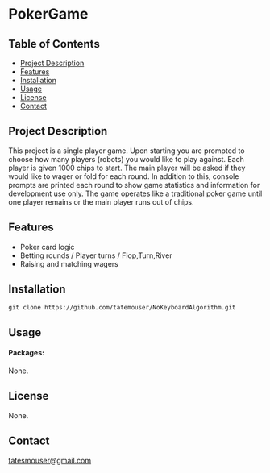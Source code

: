 # PokerGame

## Table of Contents

- [Project Description](#project-description)
- [Features](#features)
- [Installation](#installation)
- [Usage](#usage)
- [License](#license)
- [Contact](#contact)
 
## Project Description
  This project is a single player game. Upon starting you are prompted to choose how many players (robots) you would like to play against. Each player is given 1000 chips to start. The main player will be asked if they would like to wager or fold for each round. In addition to this, console prompts are printed each round to show game statistics and information for development use only. The game operates like a traditional poker game until one player remains or the main player runs out of chips.
  
## Features
  - Poker card logic
  - Betting rounds / Player turns / Flop,Turn,River
  - Raising and matching wagers
    
## Installation
    git clone https://github.com/tatemouser/NoKeyboardAlgorithm.git

## Usage

#### Packages:
None. 

## License
None. 

## Contact
tatesmouser@gmail.com
